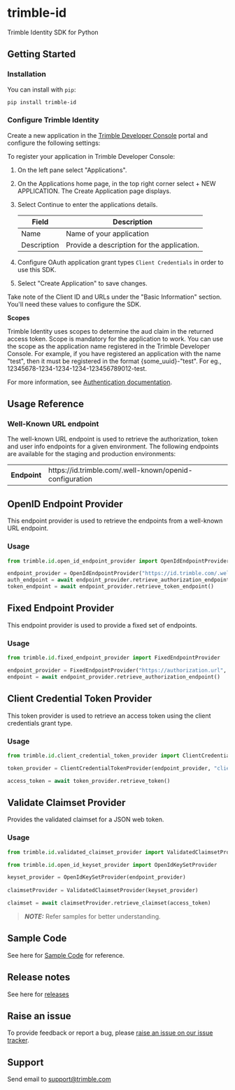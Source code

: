 # trimble-id

Trimble Identity SDK for Python

## <a name="getting-started">Getting Started</a>

### Installation

You can install with `pip`:

```sh
pip install trimble-id
```

### Configure Trimble Identity

Create a new application in the [Trimble Developer Console](https://developer.console.trimble.com) portal and configure the following settings:

To register your application in Trimble Developer Console:

1. On the left pane select "Applications".

2. On the Applications home page, in the top right corner select + NEW APPLICATION. The Create Application page displays.

3. Select Continue to enter the applications details.

    | Field       | Description |
    | ----------- | ----------- |
    | Name        | Name of your application                    |
    | Description | Provide a description for the application.  |

4. Configure OAuth application grant types  `Client Credentials` in order to use this SDK.

5. Select "Create Application" to save changes.

Take note of the Client ID and URLs under the "Basic Information" section. You'll need these values to configure the SDK.

**Scopes**

Trimble Identity uses scopes to determine the aud claim in the returned access token. Scope is mandatory for the application to work. You can use the scope as the application name registered in the Trimble Developer Console. For example, if you have registered an application with the name "test", then it must be registered in the format {some_uuid}-"test". For eg., 12345678-1234-1234-1234-123456789012-test.

For more information, see [Authentication documentation](https://developer.trimble.com/docs/authentication).

## <a name="usage-reference">Usage Reference</a>

### Well-Known URL endpoint
The well-known URL endpoint is used to retrieve the authorization, token and user info endpoints for a given environment. The following endpoints are available for the staging and production environments:

<table>
    <tbody>
        <tr>
            <th>Endpoint</th>
            <td>https://id.trimble.com/.well-known/openid-configuration</td>
        </tr>
    </tbody>
</table>

## OpenID Endpoint Provider

This endpoint provider is used to retrieve the endpoints from a well-known URL endpoint.

### Usage
```python
from trimble.id.open_id_endpoint_provider import OpenIdEndpointProvider

endpoint_provider = OpenIdEndpointProvider("https://id.trimble.com/.well-known/openid-configuration")
auth_endpoint = await endpoint_provider.retrieve_authorization_endpoint()
token_endpoint = await endpoint_provider.retrieve_token_endpoint()
```

## Fixed Endpoint Provider

This endpoint provider is used to provide a fixed set of endpoints.

### Usage
```python
from trimble.id.fixed_endpoint_provider import FixedEndpointProvider

endpoint_provider = FixedEndpointProvider("https://authorization.url", "https://token.url", "https://userinfo.url")
endpoint = await endpoint_provider.retrieve_authorization_endpoint()
```

## Client Credential Token Provider

This token provider is used to retrieve an access token using the client credentials grant type.

### Usage
```python
from trimble.id.client_credential_token_provider import ClientCredentialTokenProvider

token_provider = ClientCredentialTokenProvider(endpoint_provider, "client_id", "client_secret").with_scopes(["scope"])

access_token = await token_provider.retrieve_token()
```

## Validate Claimset Provider

Provides the validated claimset for a JSON web token.

### Usage
```python
from trimble.id.validated_claimset_provider import ValidatedClaimsetProvider

from trimble.id.open_id_keyset_provider import OpenIdKeySetProvider

keyset_provider = OpenIdKeySetProvider(endpoint_provider)
    
claimsetProvider = ValidatedClaimsetProvider(keyset_provider)

claimset = await claimsetProvider.retrieve_claimset(access_token)
```

> **_NOTE:_** Refer samples for better understanding.

## Sample Code

See here for [Sample Code](https://github.com/trimble-oss/trimble-id-sdk-docs-for-python/blob/main/samples) for reference.

## Release notes

See here for [releases](https://github.com/trimble-oss/trimble-id-sdk-docs-for-python/blob/main/release-notes/CHANGELOG.md)

## Raise an issue

To provide feedback or report a bug, please [raise an issue on our issue tracker](https://github.com/trimble-oss/trimble-id-sdk-docs-for-python/issues).

## <a name="support">Support</a>

Send email to [support@trimble.com](mailto:support@trimble.com)
